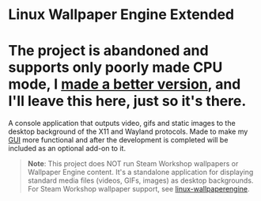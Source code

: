 # Linux Wallpaper Engine Extended

# The project is abandoned and supports only poorly made CPU mode, I [made a better version](https://github.com/MikiDevLog/wallpaper_not-engine_linux), and I'll leave this here, just so it's there.

A console application that outputs video, gifs and static images to the desktop background of the X11 and Wayland protocols. Made to make my [GUI](https://github.com/MikiDevLog/wallpaperengine-gui) more functional and after the development is completed will be included as an optional add-on to it.

> **Note**: This project does NOT run Steam Workshop wallpapers or Wallpaper Engine content. It's a standalone application for displaying standard media files (videos, GIFs, images) as desktop backgrounds. For Steam Workshop wallpaper support, see [linux-wallpaperengine](https://github.com/Almamu/linux-wallpaperengine).
